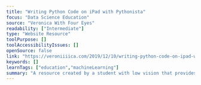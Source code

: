 ```yaml
---
title: "Writing Python Code on iPad with Pythonista"
focus: "Data Science Education"
source: "Veronica With Four Eyes"
readability: ["Intermediate"]
type: "Website Resource"
toolPurpose: []
toolAccessibilityIssues: []
openSource: false
link: "https://veroniiiica.com/2019/12/10/writing-python-code-on-ipad-with-pythonista/"
keywords: []
learnTags: ["education","machineLearning"]
summary: "A resource created by a student with low vision that provides tips for writing Python code on an iPad using Pythonista. "
---
```


